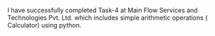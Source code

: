 I have successfully completed Task-4 at Main Flow Services and Technologies Pvt. Ltd. which includes simple arithmetic operations ( Calculator) using python.
